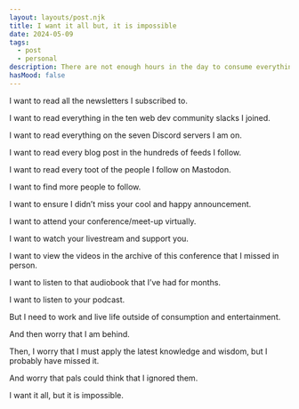 ```yaml
---	
layout: layouts/post.njk	
title: I want it all but, it is impossible
date: 2024-05-09
tags:	
  - post
  - personal	
description: There are not enough hours in the day to consume everything I want in tech.
hasMood: false	
---	
```


I want to read all the newsletters I subscribed to. 

I want to read everything in the ten web dev community slacks I joined. 

I want to read everything on the seven Discord servers I am on. 

I want to read every blog post in the hundreds of feeds I follow. 

I want to read every toot of the people I follow on Mastodon. 

I want to find more people to follow. 

I want to ensure I didn’t miss your cool and happy announcement. 

I want to attend your conference/meet-up virtually.

I want to watch your livestream and support you.

I want to view the videos in the archive of this conference that I missed in person.

I want to listen to that audiobook that I’ve had for months.

I want to listen to your podcast.

But I need to work and live life outside of consumption and entertainment. 

And then worry that I am behind.

Then, I worry that I must apply the latest knowledge and wisdom, but I probably have missed it.

And worry that pals could think that I ignored them.

I want it all, but it is impossible.





